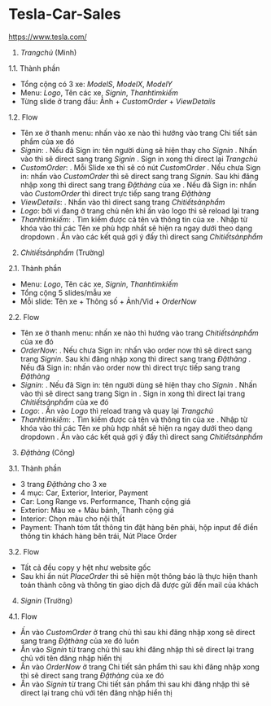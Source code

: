 # Tesla-Car-Sales
https://www.tesla.com/

1. $Trang chủ$ (Minh)

1.1. Thành phần 
- Tổng cộng có 3 xe: $Model S$, $Model X$, $Model Y$
- Menu: $Logo$, Tên các xe, $Sign in$, $Thanh tìm kiếm$
- Từng slide ở trang đầu: Ảnh + $Custom Order$ + $View Details$

1.2. Flow
- Tên xe ở thanh menu: nhấn vào xe nào thì hướng vào trang Chi tiết sản phẩm của xe đó
- $Sign in$:
  . Nếu đã Sign in: tên người dùng sẽ hiện thay cho $Sign in$
  . Nhấn vào thì sẽ direct sang trang $Sign in$
  . Sign in xong thì direct lại $Trang chủ$
- $Custom Order$:
  . Mỗi Slide xe thì sẽ có nút $Custom Order$ 
  . Nếu chưa Sign in: nhấn vào $Custom Order$ thì sẽ direct sang trang $Sign in$. Sau khi đăng nhập xong thì direct sang trang $Đặt hàng$ của xe
  . Nếu đã Sign in: nhấn vào $Custom Order$ thì direct trực tiếp sang trang $Đặt hàng$
- $View Details$: 
  . Nhấn vào thì direct sang trang $Chi tiết sản phẩm$
- $Logo$: bởi vì đang ở trang chủ nên khi ấn vào logo thì sẽ reload lại trang
- $Thanh tìm kiếm$:
  . Tìm kiếm được cả tên và thông tin của xe
  . Nhập từ khóa vào thì các Tên xe phù hợp nhất sẽ hiện ra ngay dưới theo dạng dropdown
  . Ấn vào các kết quả gợi ý đấy thì direct sang $Chi tiết sản phẩm$

2. $Chi tiết sản phẩm$ (Trường)

2.1. Thành phần
- Menu: $Logo$, Tên các xe, $Sign in$, $Thanh tìm kiếm$
- Tổng cộng 5 slides/mẫu xe 
- Mỗi slide: Tên xe + Thông số + Ảnh/Vid + $Order Now$

2.2. Flow
- Tên xe ở thanh menu: nhấn xe nào thì hướng vào trang $Chi tiết sản phẩm$ của xe đó
- $Order Now$:
  . Nếu chưa Sign in: nhấn vào order now thì sẽ direct sang trang $Sign in$. Sau khi đăng nhập xong thì direct sang trang $Đặt hàng$
  . Nếu đã Sign in: nhấn vào order now thì direct trực tiếp sang trang $Đặt hàng$
- $Sign in$:
  . Nếu đã Sign in: tên người dùng sẽ hiện thay cho $Sign in$
  . Nhấn vào thì sẽ direct sang trang Sign in
  . Sign in xong thì direct lại trang $Chi tiết sản phẩm$ của xe đó
- $Logo$:
  . Ấn vào $Logo$ thì reload trang và quay lại $Trang chủ$
- $Thanh tìm kiếm$:
  . Tìm kiếm được cả tên và thông tin của xe
  . Nhập từ khóa vào thì các Tên xe phù hợp nhất sẽ hiện ra ngay dưới theo dạng dropdown
  . Ấn vào các kết quả gợi ý đấy thì direct sang $Chi tiết sản phẩm$
 
3. $Đặt hàng$ (Công)

3.1. Thành phần
- 3 trang $Đặt hàng$ cho 3 xe
- 4 mục: Car, Exterior, Interior, Payment
- Car: Long Range vs. Performance, Thanh cộng giá
- Exterior: Màu xe + Màu bánh, Thanh cộng giá
- Interior: Chọn màu cho nội thất
- Payment: Thanh tóm tắt thông tin đặt hàng bên phải, hộp input để điền thông tin khách hàng bên trái, Nút Place Order

3.2. Flow
- Tất cả đều copy y hệt như website gốc
- Sau khi ấn nút $Place Order$ thì sẽ hiện một thông báo là thực hiện thanh toán thành công và thông tin giao dịch đã được gửi đến mail của khách

4. $Sign in$ (Trường)

4.1. Flow
- Ấn vào $Custom Order$ ở trang chủ thì sau khi đăng nhập xong sẽ direct sang trang $Đặt hàng$ của xe đó luôn
- Ấn vào $Sign in$ từ trang chủ thì sau khi đăng nhập thì sẽ direct lại trang chủ với tên đăng nhập hiển thị
- Ấn vào $Order Now$ ở trang Chi tiết sản phẩm thì sau khi đăng nhập xong thì sẽ direct sang trang $Đặt hàng$ của xe đó
- Ấn vào $Sign in$ từ trang Chi tiết sản phẩm thì sau khi đăng nhập thì sẽ direct lại trang chủ với tên đăng nhập hiển thị
 




